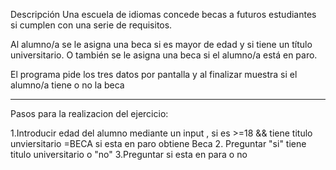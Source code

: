 Descripción
Una escuela de idiomas concede becas a futuros estudiantes si cumplen con una serie de requisitos.

Al alumno/a se le asigna una beca si es mayor de edad y si tiene un título universitario.
O también se le asigna una beca si el alumno/a está en paro.

El programa pide los tres datos por pantalla y al finalizar muestra si el alumno/a tiene o no la beca

-------------------------------------------------------------------------------------------------------------
Pasos para la realizacion del ejercicio:

1.Introducir edad del alumno mediante un input , si es >=18 && tiene titulo unviersitario =BECA
si esta en paro obtiene Beca
2.  Preguntar "si" tiene titulo universitario o "no"
3.Preguntar si esta en para o no 

